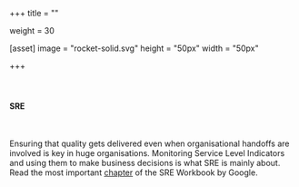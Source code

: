 +++
title = ""

weight = 30

[asset]
  image = "rocket-solid.svg"
  height = "50px"
  width = "50px"

+++
<br><br><br>
<h4>SRE</h4>
<br>
<p>Ensuring that quality gets delivered even when organisational handoffs are involved is key in huge organisations. Monitoring Service Level Indicators and using them to make business decisions is what SRE is mainly about. Read the most important <a href ="https://landing.google.com/sre/workbook/chapters/implementing-slos/">chapter</a> of the SRE Workbook by Google.</p>